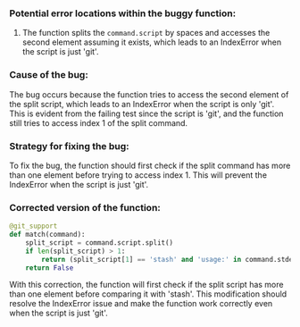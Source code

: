 ### Potential error locations within the buggy function:
1. The function splits the `command.script` by spaces and accesses the second element assuming it exists, which leads to an IndexError when the script is just 'git'.

### Cause of the bug:
The bug occurs because the function tries to access the second element of the split script, which leads to an IndexError when the script is only 'git'. This is evident from the failing test since the script is 'git', and the function still tries to access index 1 of the split command.

### Strategy for fixing the bug:
To fix the bug, the function should first check if the split command has more than one element before trying to access index 1. This will prevent the IndexError when the script is just 'git'.

### Corrected version of the function:
```python
@git_support
def match(command):
    split_script = command.script.split()
    if len(split_script) > 1:
        return (split_script[1] == 'stash' and 'usage:' in command.stderr)
    return False
```

With this correction, the function will first check if the split script has more than one element before comparing it with 'stash'. This modification should resolve the IndexError issue and make the function work correctly even when the script is just 'git'.